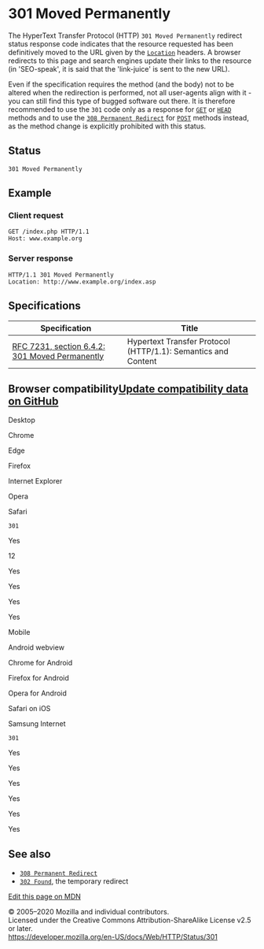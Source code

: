 301 Moved Permanently
=====================

The HyperText Transfer Protocol (HTTP) `301 Moved Permanently` redirect status response code indicates that the resource requested has been definitively moved to the URL given by the [`Location`](../headers/location) headers. A browser redirects to this page and search engines update their links to the resource (in 'SEO-speak', it is said that the 'link-juice' is sent to the new URL).

Even if the specification requires the method (and the body) not to be altered when the redirection is performed, not all user-agents align with it - you can still find this type of bugged software out there. It is therefore recommended to use the `301` code only as a response for [`GET`](../methods/get) or [`HEAD`](../methods/head) methods and to use the [`308 Permanent Redirect`](308) for [`POST`](../methods/post) methods instead, as the method change is explicitly prohibited with this status.

Status
------

    301 Moved Permanently

Example
-------

### Client request

    GET /index.php HTTP/1.1
    Host: www.example.org

### Server response

    HTTP/1.1 301 Moved Permanently
    Location: http://www.example.org/index.asp

Specifications
--------------

<table><thead><tr class="header"><th>Specification</th><th>Title</th></tr></thead><tbody><tr class="odd"><td><a href="https://tools.ietf.org/html/rfc7231#section-6.4.2">RFC 7231, section 6.4.2: 301 Moved Permanently</a></td><td>Hypertext Transfer Protocol (HTTP/1.1): Semantics and Content</td></tr></tbody></table>

Browser compatibility<a href="https://github.com/mdn/browser-compat-data" class="bc-github-link">Update compatibility data on GitHub</a>
----------------------------------------------------------------------------------------------------------------------------------------

Desktop

<span class="bc-head-txt-label bc-head-icon-chrome">Chrome</span>

<span class="bc-head-txt-label bc-head-icon-edge">Edge</span>

<span class="bc-head-txt-label bc-head-icon-firefox">Firefox</span>

<span class="bc-head-txt-label bc-head-icon-ie">Internet Explorer</span>

<span class="bc-head-txt-label bc-head-icon-opera">Opera</span>

<span class="bc-head-txt-label bc-head-icon-safari">Safari</span>

`301`

Yes

12

Yes

Yes

Yes

Yes

Mobile

<span class="bc-head-txt-label bc-head-icon-webview_android">Android webview</span>

<span class="bc-head-txt-label bc-head-icon-chrome_android">Chrome for Android</span>

<span class="bc-head-txt-label bc-head-icon-firefox_android">Firefox for Android</span>

<span class="bc-head-txt-label bc-head-icon-opera_android">Opera for Android</span>

<span class="bc-head-txt-label bc-head-icon-safari_ios">Safari on iOS</span>

<span class="bc-head-txt-label bc-head-icon-samsunginternet_android">Samsung Internet</span>

`301`

Yes

Yes

Yes

Yes

Yes

Yes

See also
--------

-   [`308 Permanent Redirect`](308)
-   [`302 Found`](302), the temporary redirect

<a href="https://developer.mozilla.org/en-US/docs/Web/HTTP/Status/301$edit" class="_attribution-link">Edit this page on MDN</a>

© 2005–2020 Mozilla and individual contributors.  
Licensed under the Creative Commons Attribution-ShareAlike License v2.5 or later.  
<a href="https://developer.mozilla.org/en-US/docs/Web/HTTP/Status/301" class="_attribution-link">https://developer.mozilla.org/en-US/docs/Web/HTTP/Status/301</a>

